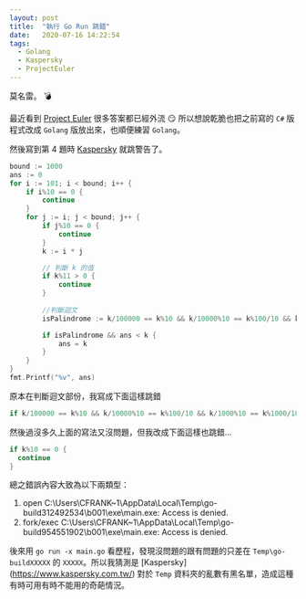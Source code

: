 ```yaml
---
layout: post
title:  "執行 Go Run 跳錯"
date:   2020-07-16 14:22:54
tags:  
  - Golang
  - Kaspersky
  - ProjectEuler
---
```


莫名雷。 :bomb:

<!-- more -->

最近看到 [Project Euler](https://projecteuler.net/) 很多答案都已經外流 :smirk: 所以想說乾脆也把之前寫的 `C#` 版程式改成 `Golang` 版放出來，也順便練習 `Golang`。

然後寫到第 4 題時 [Kaspersky](https://www.kaspersky.com.tw/) 就跳警告了。

``` go
bound := 1000
ans := 0
for i := 101; i < bound; i++ {
    if i%10 == 0 {
        continue
    }
    for j := i; j < bound; j++ {
        if j%10 == 0 {
            continue
        }
        k := i * j

        // 判斷 k 的值
        if k%11 > 0 {
            continue
        }
    
        //判斷迴文
        isPalindrome := k/100000 == k%10 && k/10000%10 == k%100/10 && k/1000%10 == k%1000/100

        if isPalindrome && ans < k {
            ans = k
        }
    }
}
fmt.Printf("%v", ans)
```

原本在判斷迴文部份，我寫成下面這樣跳錯

``` go
if k/100000 == k%10 && k/10000%10 == k%100/10 && k/1000%10 == k%1000/100 && ans < k
```

然後過沒多久上面的寫法又沒問題，但我改成下面這樣也跳錯...

``` go
if k%10 == 0 {
  continue
}
```

總之錯誤內容大致為以下兩類型：

1. open C:\Users\CFRANK~1\AppData\Local\Temp\go-build312492534\b001\exe\main.exe: Access is denied.
2. fork/exec C:\Users\CFRANK~1\AppData\Local\Temp\go-build954551902\b001\exe\main.exe: Access is denied.

後來用 `go run -x main.go` 看歷程，發現沒問題的跟有問題的只差在 `Temp\go-buildXXXXX` 的 `XXXXX`。所以我猜測是 [Kaspersky] (https://www.kaspersky.com.tw/) 對於 `Temp` 資料夾的亂數有黑名單，造成這種有時可用有時不能用的奇葩情況。